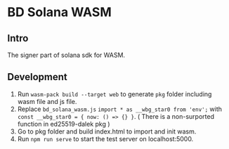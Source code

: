 # BD Solana WASM

## Intro

The signer part of solana sdk for WASM.

## Development

1. Run `wasm-pack build --target web` to generate `pkg` folder including wasm file and js file.
2. Replace `bd_solana_wasm.js` `import * as __wbg_star0 from 'env';` with `const __wbg_star0 = { now: () => {} }`. ( There is a non-surported function in ed25519-dalek pkg )
3. Go to pkg folder and build index.html to import and init wasm.
4. Run `npm run serve` to start the test server on localhost:5000.